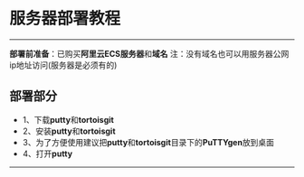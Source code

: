 # 服务器部署教程

---

**部署前准备**：已购买**阿里云ECS服务器**和**域名**
注：没有域名也可以用服务器公网ip地址访问(服务器是必须有的)

## 部署部分

- 1、下载**putty**和**tortoisgit**
- 2、安装**putty**和**tortoisgit**
- 3、为了方便使用建议把**putty**和**tortoisgit**目录下的**PuTTYgen**放到桌面
- 4、打开**putty**

---